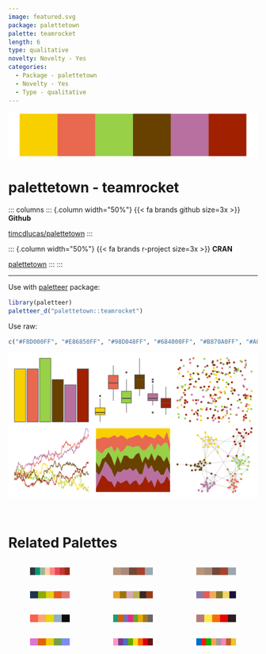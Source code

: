 ```yaml
---
image: featured.svg
package: palettetown
palette: teamrocket
length: 6
type: qualitative
novelty: Novelty - Yes
categories:
  - Package - palettetown
  - Novelty - Yes
  - Type - qualitative
---
```


![](featured.svg)

# palettetown - teamrocket 

::: columns
::: {.column width="50%"}
{{< fa brands github size=3x >}}
**Github**

[timcdlucas/palettetown](https://github.com/timcdlucas/palettetown)
:::

::: {.column width="50%"}
{{< fa brands r-project size=3x >}}
**CRAN**

[palettetown](https://CRAN.R-project.org/package=palettetown)
:::
:::

<hr> 

Use with [paletteer](https://emilhvitfeldt.github.io/paletteer/) package:

```r
library(paletteer)
paletteer_d("palettetown::teamrocket")
```

Use raw:

```r
c("#F8D000FF", "#E86850FF", "#98D048FF", "#684000FF", "#B870A0FF", "#A02000FF")
``` 

![](examples.png) 

<br>

# Related Palettes

<div class="list" style="display: grid; grid-template-columns: auto auto auto;"> <figure class="figure">
<a href="../../awtools/a_palette/"> <img src="../../awtools/a_palette/featured.svg" style="width: 100%;" class="figure-img"></a>
</figure> <figure class="figure">
<a href="../../ButterflyColors/hamadryas_feronia/"> <img src="../../ButterflyColors/hamadryas_feronia/featured.svg" style="width: 100%;" class="figure-img"></a>
</figure> <figure class="figure">
<a href="../../ButterflyColors/hamadryas_feronia/"> <img src="../../ButterflyColors/hamadryas_feronia/featured.svg" style="width: 100%;" class="figure-img"></a>
</figure> <figure class="figure">
<a href="../../lisa/PaulGauguin/"> <img src="../../lisa/PaulGauguin/featured.svg" style="width: 100%;" class="figure-img"></a>
</figure> <figure class="figure">
<a href="../../colRoz/whitei/"> <img src="../../colRoz/whitei/featured.svg" style="width: 100%;" class="figure-img"></a>
</figure> <figure class="figure">
<a href="../../nationalparkcolors/Saguaro/"> <img src="../../nationalparkcolors/Saguaro/featured.svg" style="width: 100%;" class="figure-img"></a>
</figure> <figure class="figure">
<a href="../../MoMAColors/vonHeyl/"> <img src="../../MoMAColors/vonHeyl/featured.svg" style="width: 100%;" class="figure-img"></a>
</figure> <figure class="figure">
<a href="../../RColorBrewer/Dark2/"> <img src="../../RColorBrewer/Dark2/featured.svg" style="width: 100%;" class="figure-img"></a>
</figure> <figure class="figure">
<a href="../../calecopal/fire/"> <img src="../../calecopal/fire/featured.svg" style="width: 100%;" class="figure-img"></a>
</figure> <figure class="figure">
<a href="../../fishualize/Callanthias_australis/"> <img src="../../fishualize/Callanthias_australis/featured.svg" style="width: 100%;" class="figure-img"></a>
</figure> <figure class="figure">
<a href="../../RSkittleBrewer/smarties/"> <img src="../../RSkittleBrewer/smarties/featured.svg" style="width: 100%;" class="figure-img"></a>
</figure> <figure class="figure">
<a href="../../yarrr/xmen/"> <img src="../../yarrr/xmen/featured.svg" style="width: 100%;" class="figure-img"></a>
</figure> 
</div>
